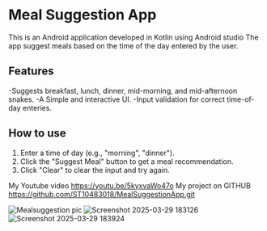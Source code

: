 # Meal Suggestion App
This is an Android application developed in Kotlin using Android studio
The app suggest meals based on the time of the day entered by the user.

## Features
-Suggests breakfast, lunch, dinner, mid-morning, and mid-afternoon snakes. 
-A Simple and interactive UI.
-Input validation for correct time-of-day enteries.

## How to use 
1. Enter a time of day (e.g., "morning", "dinner").
2. Click the "Suggest Meal" button to get a meal recommendation.
3. Click "Clear" to clear the input and try again.

My Youtube video https://youtu.be/5kyxvaWo47o
My project on GITHUB https://github.com/ST10483018/MealSuggestionApp.git

   ![Mealsuggestion pic](https://github.com/user-attachments/assets/e205ae92-cc73-4a06-956e-f4d06ae0f5f4)
![Screenshot 2025-03-29 183126](https://github.com/user-attachments/assets/e232422e-1cf6-4afe-aac0-c4d298b13494)
![Screenshot 2025-03-29 183924](https://github.com/user-attachments/assets/8ae32d34-9dba-4b8c-8629-19edfe384b5b)
